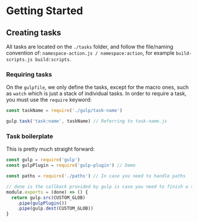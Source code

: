 # Getting Started

## Creating tasks

All tasks are located on the `./tasks` folder, and follow the file/naming convention of: `namespace-action.js / namespace:action`, for example `build-scripts.js build:scripts`.

### Requiring tasks

On the `gulpfile`, we only define the tasks, except for the macro ones, such as `watch` which is just a stack of individual tasks. In order to require a task, you must use the `require` keyword:

```javascript
const taskName = require('./gulp/task-name')

gulp.task('task:name', taskName) // Referring to task-name.js
```

### Task boilerplate

This is pretty much straight forward:

```javascript
const gulp = require('gulp')
const gulpPlugin = require('gulp-plugin') // Demo

const paths = require('./paths') // In case you need to handle paths

// done is the callback provided by gulp is case you need to finish a task manually
module.exports = (done) => () {
  return gulp.src(CUSTOM_GLOB)
    .pipe(gulpPlugin())
    .pipe(gulp.dest(CUSTOM_GLOB))
}
```
